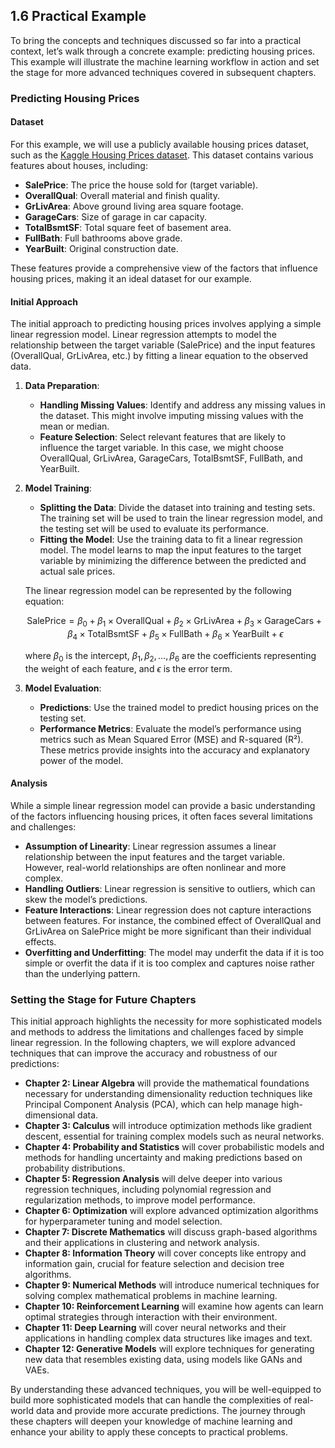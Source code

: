 ## 1.6 Practical Example

To bring the concepts and techniques discussed so far into a practical context, let’s walk through a concrete example: predicting housing prices. This example will illustrate the machine learning workflow in action and set the stage for more advanced techniques covered in subsequent chapters.

### Predicting Housing Prices

#### Dataset

For this example, we will use a publicly available housing prices dataset, such as the [Kaggle Housing Prices dataset](https://www.kaggle.com/c/house-prices-advanced-regression-techniques/data). This dataset contains various features about houses, including:

- **SalePrice**: The price the house sold for (target variable).
- **OverallQual**: Overall material and finish quality.
- **GrLivArea**: Above ground living area square footage.
- **GarageCars**: Size of garage in car capacity.
- **TotalBsmtSF**: Total square feet of basement area.
- **FullBath**: Full bathrooms above grade.
- **YearBuilt**: Original construction date.

These features provide a comprehensive view of the factors that influence housing prices, making it an ideal dataset for our example.

#### Initial Approach

The initial approach to predicting housing prices involves applying a simple linear regression model. Linear regression attempts to model the relationship between the target variable (SalePrice) and the input features (OverallQual, GrLivArea, etc.) by fitting a linear equation to the observed data.

1. **Data Preparation**:
   - **Handling Missing Values**: Identify and address any missing values in the dataset. This might involve imputing missing values with the mean or median.
   - **Feature Selection**: Select relevant features that are likely to influence the target variable. In this case, we might choose OverallQual, GrLivArea, GarageCars, TotalBsmtSF, FullBath, and YearBuilt.

2. **Model Training**:
   - **Splitting the Data**: Divide the dataset into training and testing sets. The training set will be used to train the linear regression model, and the testing set will be used to evaluate its performance.
   - **Fitting the Model**: Use the training data to fit a linear regression model. The model learns to map the input features to the target variable by minimizing the difference between the predicted and actual sale prices.

   The linear regression model can be represented by the following equation:

   $$
   \text{SalePrice} = \beta_0 + \beta_1 \times \text{OverallQual} + \beta_2 \times \text{GrLivArea} + \beta_3 \times \text{GarageCars} + \beta_4 \times \text{TotalBsmtSF} + \beta_5 \times \text{FullBath} + \beta_6 \times \text{YearBuilt} + \epsilon
   $$

   where $\beta_0$ is the intercept, $\beta_1, \beta_2, \ldots, \beta_6$ are the coefficients representing the weight of each feature, and $\epsilon$ is the error term.

3. **Model Evaluation**:
   - **Predictions**: Use the trained model to predict housing prices on the testing set.
   - **Performance Metrics**: Evaluate the model’s performance using metrics such as Mean Squared Error (MSE) and R-squared (R²). These metrics provide insights into the accuracy and explanatory power of the model.

#### Analysis

While a simple linear regression model can provide a basic understanding of the factors influencing housing prices, it often faces several limitations and challenges:

- **Assumption of Linearity**: Linear regression assumes a linear relationship between the input features and the target variable. However, real-world relationships are often nonlinear and more complex.
- **Handling Outliers**: Linear regression is sensitive to outliers, which can skew the model’s predictions.
- **Feature Interactions**: Linear regression does not capture interactions between features. For instance, the combined effect of OverallQual and GrLivArea on SalePrice might be more significant than their individual effects.
- **Overfitting and Underfitting**: The model may underfit the data if it is too simple or overfit the data if it is too complex and captures noise rather than the underlying pattern.

### Setting the Stage for Future Chapters

This initial approach highlights the necessity for more sophisticated models and methods to address the limitations and challenges faced by simple linear regression. In the following chapters, we will explore advanced techniques that can improve the accuracy and robustness of our predictions:

- **Chapter 2: Linear Algebra** will provide the mathematical foundations necessary for understanding dimensionality reduction techniques like Principal Component Analysis (PCA), which can help manage high-dimensional data.
- **Chapter 3: Calculus** will introduce optimization methods like gradient descent, essential for training complex models such as neural networks.
- **Chapter 4: Probability and Statistics** will cover probabilistic models and methods for handling uncertainty and making predictions based on probability distributions.
- **Chapter 5: Regression Analysis** will delve deeper into various regression techniques, including polynomial regression and regularization methods, to improve model performance.
- **Chapter 6: Optimization** will explore advanced optimization algorithms for hyperparameter tuning and model selection.
- **Chapter 7: Discrete Mathematics** will discuss graph-based algorithms and their applications in clustering and network analysis.
- **Chapter 8: Information Theory** will cover concepts like entropy and information gain, crucial for feature selection and decision tree algorithms.
- **Chapter 9: Numerical Methods** will introduce numerical techniques for solving complex mathematical problems in machine learning.
- **Chapter 10: Reinforcement Learning** will examine how agents can learn optimal strategies through interaction with their environment.
- **Chapter 11: Deep Learning** will cover neural networks and their applications in handling complex data structures like images and text.
- **Chapter 12: Generative Models** will explore techniques for generating new data that resembles existing data, using models like GANs and VAEs.

By understanding these advanced techniques, you will be well-equipped to build more sophisticated models that can handle the complexities of real-world data and provide more accurate predictions. The journey through these chapters will deepen your knowledge of machine learning and enhance your ability to apply these concepts to practical problems.